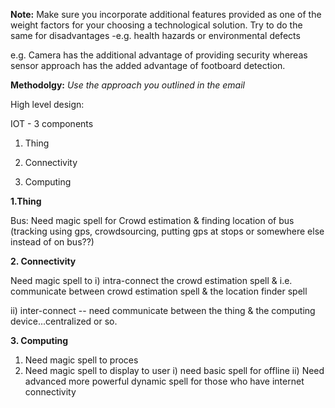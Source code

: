 **Note:** Make sure you incorporate additional features provided as one of the weight factors for your choosing a technological solution. Try to do the same for disadvantages -e.g. health hazards or environmental defects

e.g. Camera has the additional advantage of providing security whereas sensor approach has the added advantage of footboard detection. 

**Methodolgy:** *Use the approach you outlined in the email*

High level design:

IOT - 3 components

1. Thing

2. Connectivity 

3. Computing

**1.Thing**

Bus:
Need magic spell for Crowd estimation & finding location of bus
(tracking using gps, crowdsourcing, putting gps at stops or somewhere else instead of on bus??)

**2. Connectivity** 

Need magic spell to 
i) intra-connect the crowd estimation spell & i.e. communicate between crowd estimation spell & the location finder spell

ii) inter-connect -- need communicate between the thing & the computing device...centralized or so.

**3. Computing**

1) Need magic spell to proces
2) Need magic spell to display to user
i) need basic spell for offline
ii) Need advanced more powerful dynamic spell for those who have internet connectivity











